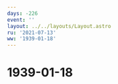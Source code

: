```yaml
---
days: -226
event: ''
layout: ../../layouts/Layout.astro
ru: '2021-07-13'
ww: '1939-01-18'
---
```


# 1939-01-18